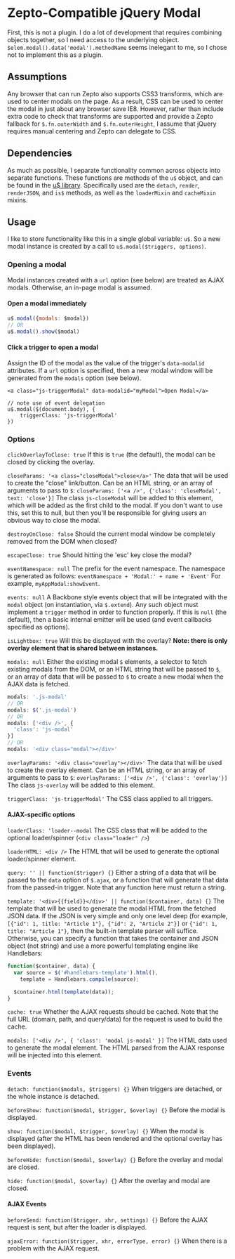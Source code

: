 # Zepto-Compatible jQuery Modal

First, this is not a plugin. I do a lot of development that requires combining objects together, so I need access to the underlying object.
`$elem.modal().data('modal').methodName` seems inelegant to me, so I chose not to implement this as a plugin.

## Assumptions
Any browser that can run Zepto also supports CSS3 transforms, which are used to center modals on the page. As a result, CSS can be used to center the modal in just about any browser save IE8. However, rather than include extra code to check that transforms are supported and provide a Zepto fallback for `$.fn.outerWidth` and `$.fn.outerHeight`, I assume that jQuery requires manual centering and Zepto can delegate to CSS.

## Dependencies
As much as possible, I separate functionality common across objects into separate functions. These functions are methods of the `u$` object, and can be found in the [u$ library](https://github.com/mwistrand/zepto-jquery-utilities). Specifically used are the `detach`, `render`, `renderJSON`, and `is$` methods, as well as the `loaderMixin` and `cacheMixin` mixins. 

## Usage
I like to store functionality like this in a single global variable: `u$`. So a new modal instance is created by a call to `u$.modal($triggers, options)`.

### Opening a modal
Modal instances created with a `url` option (see below) are treated as AJAX modals. Otherwise, an in-page modal is assumed.

#### Open a modal immediately

```javascript
u$.modal({modals: $modal})
// OR
u$.modal().show($modal)
```
#### Click a trigger to open a modal
Assign the ID of the modal as the value of the trigger's `data-modalid` attributes. If a `url` option is specified, then a new modal window will be generated from the `modals` option (see below).

```
<a class="js-triggerModal" data-modalid="myModal">Open Modal</a>

// note use of event delegation
u$.modal($(document.body), {
	triggerClass: 'js-triggerModal'
})
```

### Options
`clickOverlayToClose: true`
If this is `true` (the default), the modal can be closed by clicking the overlay.

`closeParams: '<a class="closeModal">close</a>'`
The data that will be used to create the "close" link/button. Can be an HTML string, or an array of arguments to pass to `$`:
`closeParams: ['<a />', {'class': 'closeModal', text: 'close'}]`
The class `js-closeModal` will be added to this element, which will be added as the first child to the modal. If you don't want to use this, set this to null, but then you'll be responsible for giving users an obvious way to close the modal.

`destroyOnClose: false`
Should the current modal window be completely removed from the DOM when closed?

`escapeClose: true`
Should hitting the 'esc' key close the modal?

`eventNamespace: null`
The prefix for the event namespace. The namespace is generated as follows:
`eventNamespace + 'Modal:' + name + 'Event'`
For example, `myAppModal:showEvent`.
    
`events: null`
A Backbone style events object that will be integrated with the `modal` object (on instantiation, via `$.extend`). Any such object must implement a `trigger` method in order to function properly. If this is `null` (the default), then a basic internal emitter will be used (and event callbacks specified as options).

`isLightbox: true`
Will this be displayed with the overlay? **Note: there is only overlay element that is shared between instances.**

`modals: null`
Either the existing modal `$` elements, a selector to fetch existing modals from the DOM, or an HTML string that will be passed to `$`, or an array of data that will be passed to `$` to create a new modal when the AJAX data is fetched.

```javascript
modals: '.js-modal'
// OR
modals: $('.js-modal')
// OR
modals: ['<div />', {
  'class': 'js-modal'
}]
// OR
modals: '<div class="modal"></div>'
```

`overlayParams: '<div class="overlay"></div>'`
The data that will be used to create the overlay element. Can be an HTML string, or an array of arguments to pass to `$`:
`overlayParams: ['<div />', {'class': 'overlay'}]`
The class `js-overlay` will be added to this element.

`triggerClass: 'js-triggerModal'`
The CSS class applied to all triggers.

#### AJAX-specific options
`loaderClass: 'loader--modal`
The CSS class that will be added to the optional loader/spinner (`<div class="loader" />`)

`loaderHTML: <div />`
The HTML that will be used to generate the optional loader/spinner element.

`query: '' || function($trigger) {}`
Either a string of a data that will be passed to the `data` option of `$.ajax`, or a function that will generate that data from the passed-in
trigger. Note that any function here must return a string.

`template: '<div>{{field}}</div>' || function($container, data) {}`
The template that will be used to generate the modal HTML from the fetched JSON data. If the JSON is very simple and only one level deep (for example, `[{"id": 1, title: "Article 1"}, {"id": 2, "Article 2"}]` or `{"id": 1, title: "Article 1"}`, then the built-in template parser will suffice. Otherwise, you can specify a function that takes the container and JSON object (not string) and use a more powerful templating engine like Handlebars:

```javascript
function($container, data) {
  var source = $('#handlebars-template').html(),
    template = Handlebars.compile(source);

  $container.html(template(data));
}
```

`cache: true`
Whether the AJAX requests should be cached. Note that the full URL (domain, path, and query/data) for the request is used to build the cache.

`modals: ['<div />', {
  'class': 'modal js-modal'
}]`
The HTML data used to generate the modal element. The HTML parsed from the AJAX response will be injected into this element.

### Events
`detach: function($modals, $triggers) {}`
When triggers are detached, or the whole instance is detached.

`beforeShow: function($modal, $trigger, $overlay) {}`
Before the modal is displayed.

`show: function($modal, $trigger, $overlay) {}`
When the modal is displayed (after the HTML has been rendered and the optional overlay has been displayed).

`beforeHide: function($modal, $overlay) {}`
Before the overlay and modal are closed.

`hide: function($modal, $overlay) {}`
After the overlay and modal are closed.

#### AJAX Events
`beforeSend: function($trigger, xhr, settings) {}`
Before the AJAX request is sent, but after the loader is displayed.

`ajaxError: function($trigger, xhr, errorType, error) {}`
When there is a problem with the AJAX request.